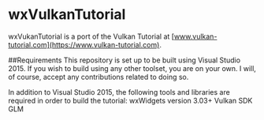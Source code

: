 # wxVulkanTutorial

wxVukanTutorial is a port of the Vulkan Tutorial at [www.vulkan-tutorial.com](https://www.vulkan-tutorial.com).

##Requirements
This repository is set up to be built using Visual Studio 2015. If you wish to build using any other
toolset, you are on your own. I will, of course, accept any contributions related to doing so.

In addition to Visual Studio 2015, the following tools and libraries are required in order to build the
tutorial:
wxWidgets version 3.03+
Vulkan SDK
GLM

